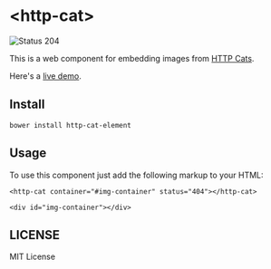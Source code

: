 # &lt;http-cat&gt;

![Status 204](http://httpcats.herokuapp.com/204)

This is a web component for embedding images from [HTTP Cats](http://httpcats.herokuapps.com).

Here's a [live demo](http://rogeriopvl.github.io/http-cat-element).

## Install

    bower install http-cat-element

## Usage

To use this component just add the following markup to your HTML:

    <http-cat container="#img-container" status="404"></http-cat>

    <div id="img-container"></div>

## LICENSE

MIT License
